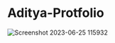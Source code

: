 # Aditya-Protfolio

![Screenshot 2023-06-25 115932](https://github.com/RajAditya01/Aditya-Protfolio/assets/101439988/827f12e5-44f5-431e-9023-d475737819f5)
